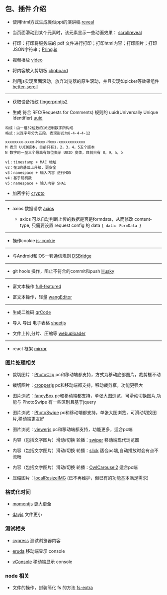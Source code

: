 ## 包、插件 介绍

- 使用html方式生成类似ppt的演讲稿 [reveal](https://github.com/hakimel/reveal.js)

- 当页面滑动到某个元素时，该元素显示一些动画效果： [scrollreveal](https://github.com/jlmakes/scrollreveal) 

- 打印：打印将服务端的 pdf 文件进行打印；打印html内容；打印图片；打印JSON字符串；[Pring.js](https://github.com/crabbly/Print.js)

- 视频播放 [video](https://github.com/videojs/video.js)

- 将内容放入剪切板 [clipboard](https://github.com/zenorocha/clipboard.js)

- 利用js实现页面滚动，放弃浏览器的原生滚动，并且实现如picker等效果组件 [better-scroll](https://github.com/ustbhuangyi/better-scroll)

----

- 获取设备指纹 [fingerprintjs2](https://github.com/Valve/fingerprintjs2)

- 生成 符合 RFC(Requests for Comments) 规则的 uuid(Universally Unique Identifier) [uuid](https://github.com/uuidjs/uuid)
```
构成：由一组32位数的16进制数字所构成
格式：以连字号分为五段，表现形式为8-4-4-4-12

xxxxxxxx-xxxx-Mxxx-Nxxx-xxxxxxxxxxxx
M 表示 UUID版本，目前只有1，2，3，4，5五个版本
N 数字的一至三个最高有效位表示 UUID 变体，目前只有 8，9，a，b 

v1：timestamp + MAC 地址
v2：在1的基础上升级，更安全
v3：namespace + 输入内容 进行MD5
v4：基于随机数
v5：namespace + 输入内容 SHA1

```

- 加密字符 [crypto](https://github.com/brix/crypto-js)

---

- axios  数据请求 [axios](https://github.com/axios/axios) 

   - axios 可以自动判断上传的数据是否是formdata，从而修改 content-type, 只需要设置 request config 的 data `{ data: FormData }`

---

- 操作cookie [js-cookie](https://github.com/js-cookie/js-cookie)

---

- 与Android和IOS一套通信规则 [DSBridge](https://github.com/wendux/DSBridge-Android)

---

- git hools 操作，阻止不符合的commit和push [Husky](https://github.com/typicode/husky)

---

- 富文本操作 [full-featured](https://www.tiny.cloud/docs/demo/full-featured/)

- 富文本操作，轻量 [wangEditor](https://github.com/wangfupeng1988/wangEditor)

---

- 生成二维码 [qrCode](https://github.com/soldair/node-qrcode)

- 导入 导出 电子表格 [sheetjs](https://github.com/SheetJS/sheetjs)

- 文件上传,分片、压缩等 [webuploader](https://github.com/fex-team/webuploader)

----

- react 框架 [mirror](https://github.com/mirrorjs/mirror)


### 图片处理相关

- 裁切图片：[PhotoClip](https://github.com/baijunjie/PhotoClip.js) pc和移动端都支持，方式为移动底部图片，裁剪框不动

- 裁切图片：[cropperjs](https://fengyuanchen.github.io/cropperjs/) pc和移动端都支持，移动裁剪框，功能更强大

- 图片浏览：[fancyBox](https://github.com/fancyapps/fancyBox) pc和移动端都支持，单张大图浏览，可滑动切换图片,功能与 PhotoSwipe 有一些区别且基于jquery

- 图片浏览：[PhotoSwipe](https://github.com/dimsemenov/PhotoSwipe) pc和移动端都支持，单张大图浏览，可滑动切换图片,移动端更友好

- 图片浏览：[viewerjs](https://github.com/fengyuanchen/viewerjs) pc和移动端都支持，功能更多，适合pc端

- 内容（包括文字图片）滑动/切换 轮播：[swiper](https://github.com/nolimits4web/swiper) 移动端现代浏览器

- 内容（包括文字图片）滑动/切换 轮播：[slick](https://github.com/kenwheeler/slick) 适合pc端,自动播放时会有点不流畅

- 内容（包括文字图片）滑动/切换 轮播：[OwlCarousel2](https://github.com/OwlCarousel2/OwlCarousel2) 适合pc端

- 压缩图片：[localResizeIMG](https://github.com/think2011/localResizeIMG) (已不再维护，但已有的功能基本满足需求)

### 格式化时间

- [momentjs](https://github.com/moment/moment) 更大更全

- [dayjs](https://github.com/iamkun/dayjs) 文件更小

### 测试相关

- [cypress](https://github.com/cypress-io/cypress) 测试浏览器内容

- [eruda](https://github.com/liriliri/eruda) 移动端显示 console

- [vConsole](https://github.com/Tencent/vConsole) 移动端显示 console


### node 相关

- 文件的操作，封装简化 fs 的方法 [fs-extra](https://github.com/jprichardson/node-fs-extra)
